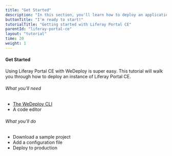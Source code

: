 ```yaml
---
title: "Get Started"
description: "In this section, you'll learn how to deploy an application using Liferay Portal CE."
buttonTitle: "I'm ready to start!"
tutorialTitle: "Getting started with Liferay Portal CE"
parentId: "liferay-portal-ce"
layout: "tutorial"
time: 20
weight: 1
---
```


#### Get Started

Using Liferay Portal CE with WeDeploy is super easy. This tutorial will walk you through how to deploy an instance of Liferay Portal CE.

###### What you'll need

<ul class="checklist">
  <li><a href="https://wedeploy.com/docs/intro/using-the-command-line/" target="_blank">The WeDeploy CLI</a></li>
  <li>A code editor</li>
</ul>

###### What you'll do

<ul class="checklist">
  <li>Download a sample project</li>
  <li>Add a configuration file</li>
  <li>Deploy to production</li>
</ul>

